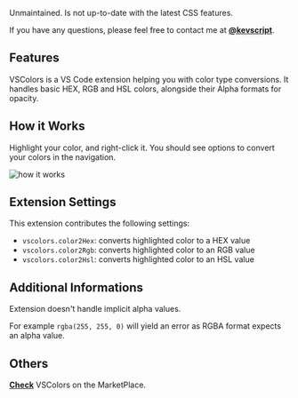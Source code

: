Unmaintained. Is not up-to-date with the latest CSS features.

If you have any questions, please feel free to contact me at [__@kevscript__](https://twitter.com/kevscript).


## **Features**

VSColors is a VS Code extension helping you with color type conversions. It handles basic HEX, RGB and HSL colors, alongside their Alpha formats for opacity.


## **How it Works**

Highlight your color, and right-click it. You should see options to convert your colors in the navigation.

![how it works](https://media.giphy.com/media/5s8vrQ3IiZMvDAZNYk/giphy.gif)


## **Extension Settings**

This extension contributes the following settings:

- `vscolors.color2Hex`: converts highlighted color to a HEX value
- `vscolors.color2Rgb`: converts highlighted color to an RGB value
- `vscolors.color2Hsl`: converts highlighted color to an HSL value


## **Additional Informations**

Extension doesn't handle implicit alpha values.

For example `rgba(255, 255, 0)` will yield an error as RGBA format expects an alpha value.


## **Others**

[__Check__](https://marketplace.visualstudio.com/items?itemName=kevscript.vscolors) VSColors on the MarketPlace.

